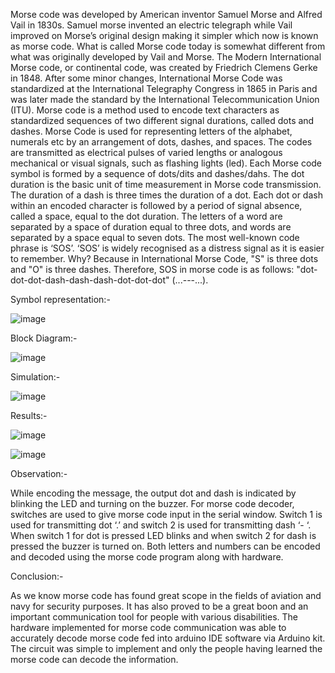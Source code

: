 Morse code was developed by American inventor Samuel Morse and Alfred
Vail in 1830s. Samuel morse invented an electric telegraph while Vail improved on
Morse’s original design making it simpler which now is known as morse code. What is
called Morse code today is somewhat different from what was originally developed by
Vail and Morse. The Modern International Morse code, or continental code, was
created by Friedrich Clemens Gerke in 1848. After some minor changes, International
Morse Code was standardized at the International Telegraphy Congress in 1865 in Paris
and was later made the standard by the International Telecommunication Union (ITU).
Morse code is a method used to encode text characters as standardized
sequences of two different signal durations, called dots and dashes. Morse Code is used
for representing letters of the alphabet, numerals etc by an arrangement of dots, dashes,
and spaces. The codes are transmitted as electrical pulses of varied lengths or analogous
mechanical or visual signals, such as flashing lights (led).
Each Morse code symbol is formed by a sequence of dots/dits and dashes/dahs.
The dot duration is the basic unit of time measurement in Morse code transmission. The
duration of a dash is three times the duration of a dot. Each dot or dash within an
encoded character is followed by a period of signal absence, called a space, equal to
the dot duration. The letters of a word are separated by a space of duration equal to
three dots, and words are separated by a space equal to seven dots.
The most well-known code phrase is ‘SOS’. ‘SOS’ is widely recognised as a
distress signal as it is easier to remember. Why? Because in International Morse Code,
"S" is three dots and "O" is three dashes. Therefore, SOS in morse code is as follows:
"dot-dot-dot-dash-dash-dash-dot-dot-dot" (...---...).

Symbol representation:- 

![image](https://github.com/JANVI999/Morse-Code/assets/83579839/b36d2400-4a9b-4e7d-be10-4420e77c16cb)

Block Diagram:-

![image](https://github.com/JANVI999/Morse-Code/assets/83579839/769ce0d7-5bad-40fd-95d1-530ad2b1d66e)

Simulation:-

![image](https://github.com/JANVI999/Morse-Code/assets/83579839/f27b1a72-8a7f-4794-b7bc-f827e94506bc)

Results:- 

![image](https://github.com/JANVI999/Morse-Code/assets/83579839/61e0eeb9-48ad-43bb-aed5-cb030800916b)

![image](https://github.com/JANVI999/Morse-Code/assets/83579839/df643223-34dc-466a-b500-432f99de5f63)

Observation:-

While encoding the message, the output dot and dash is indicated by blinking the LED
and turning on the buzzer.
For morse code decoder, switches are used to give morse code input in the serial
window. Switch 1 is used for transmitting dot ‘.’ and switch 2 is used for transmitting
dash ‘- ‘.
When switch 1 for dot is pressed LED blinks and when switch 2 for dash is pressed the
buzzer is turned on.
Both letters and numbers can be encoded and decoded using the morse code program
along with hardware.

Conclusion:- 

As we know morse code has found great scope in the fields of aviation and
navy for security purposes. It has also proved to be a great boon and an
important communication tool for people with various disabilities. The
hardware implemented for morse code communication was able to
accurately decode morse code fed into arduino IDE software via Arduino
kit. The circuit was simple to implement and only the people having learned
the morse code can decode the information.



